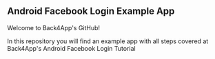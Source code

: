 ## Android Facebook Login Example App
Welcome to Back4App's GitHub!

In this repository you will find an example app with all steps covered at Back4App's Android Facebook Login Tutorial
